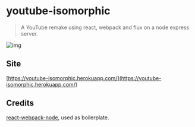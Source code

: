 # youtube-isomorphic
> A YouTube remake using react, webpack and flux on a node express server.

![img](https://d13yacurqjgara.cloudfront.net/users/349291/screenshots/2386471/youtube_1x.jpg)

## Site

[https://youtube-isomorphic.herokuapp.com/](https://youtube-isomorphic.herokuapp.com/)

## Credits
[react-webpack-node](https://github.com/choonkending/react-webpack-node), used as boilerplate.
